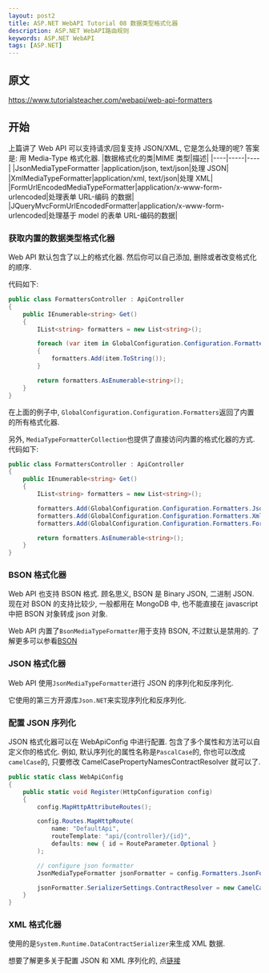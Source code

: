 ```yaml
---
layout: post2
title: ASP.NET WebAPI Tutorial 08 数据类型格式化器
description: ASP.NET WebAPI路由规则
keywords: ASP.NET WebAPI
tags: [ASP.NET]
---
```


## 原文

https://www.tutorialsteacher.com/webapi/web-api-formatters

## 开始

上篇讲了 Web API 可以支持请求/回复支持 JSON/XML, 它是怎么处理的呢? 答案是: 用 Media-Type 格式化器.
|数据格式化的类|MIME 类型|描述|
|----|-----|----|
|JsonMediaTypeFormatter |application/json, text/json|处理 JSON|
|XmlMediaTypeFormatter|application/xml, text/json|处理 XML|
|FormUrlEncodedMediaTypeFormatter|application/x-www-form-urlencoded|处理表单 URL-编码 的数据|
|JQueryMvcFormUrlEncodedFormatter|application/x-www-form-urlencoded|处理基于 model 的表单 URL-编码的数据|

### 获取内置的数据类型格式化器

Web API 默认包含了以上的格式化器. 然后你可以自己添加, 删除或者改变格式化的顺序.

代码如下:

```c#
public class FormattersController : ApiController
{
    public IEnumerable<string> Get()
    {
        IList<string> formatters = new List<string>();

        foreach (var item in GlobalConfiguration.Configuration.Formatters)
        {
            formatters.Add(item.ToString());
        }

        return formatters.AsEnumerable<string>();
    }
}
```

在上面的例子中, `GlobalConfiguration.Configuration.Formatters`返回了内置的所有格式化器.

另外, `MediaTypeFormatterCollection`也提供了直接访问内置的格式化器的方式. 代码如下:

```c#
public class FormattersController : ApiController
{
    public IEnumerable<string> Get()
    {
        IList<string> formatters = new List<string>();

        formatters.Add(GlobalConfiguration.Configuration.Formatters.JsonFormatter.GetType().FullName);
        formatters.Add(GlobalConfiguration.Configuration.Formatters.XmlFormatter.GetType().FullName);
        formatters.Add(GlobalConfiguration.Configuration.Formatters.FormUrlEncodedFormatter.GetType().FullName);

        return formatters.AsEnumerable<string>();
    }
}
```

### BSON 格式化器

Web API 也支持 BSON 格式. 顾名思义, BSON 是 Binary JSON, 二进制 JSON. 现在对 BSON 的支持比较少, 一般都用在 MongoDB 中, 也不能直接在 javascript 中把 BSON 对象转成 json 对象.

Web API 内置了`BsonMediaTypeFormatter`用于支持 BSON, 不过默认是禁用的. 了解更多可以参看[BSON](https://docs.microsoft.com/en-us/aspnet/web-api/overview/formats-and-model-binding/bson-support-in-web-api-21)

### JSON 格式化器

Web API 使用`JsonMediaTypeFormatter`进行 JSON 的序列化和反序列化.

它使用的第三方开源库`Json.NET`来实现序列化和反序列化.

### 配置 JSON 序列化

JSON 格式化器可以在 WebApiConfig 中进行配置. 包含了多个属性和方法可以自定义你的格式化. 例如, 默认序列化的属性名称是`PascalCase`的, 你也可以改成`camelCase`的, 只要修改 CamelCasePropertyNamesContractResolver 就可以了.

```c#
public static class WebApiConfig
{
    public static void Register(HttpConfiguration config)
    {
        config.MapHttpAttributeRoutes();

        config.Routes.MapHttpRoute(
            name: "DefaultApi",
            routeTemplate: "api/{controller}/{id}",
            defaults: new { id = RouteParameter.Optional }
        );

        // configure json formatter
        JsonMediaTypeFormatter jsonFormatter = config.Formatters.JsonFormatter;

        jsonFormatter.SerializerSettings.ContractResolver = new CamelCasePropertyNamesContractResolver();
    }
}
```

### XML 格式化器

使用的是`System.Runtime.DataContractSerializer`来生成 XML 数据.

想要了解更多关于配置 JSON 和 XML 序列化的, 点[链接](https://docs.microsoft.com/en-us/aspnet/web-api/overview/formats-and-model-binding/json-and-xml-serialization)
